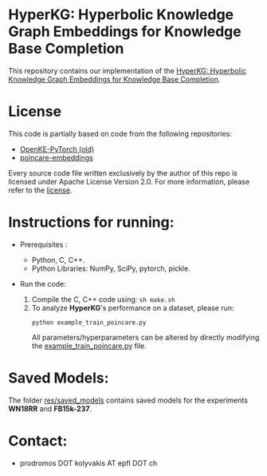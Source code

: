 # HyperKG: Hyperbolic Knowledge Graph Embeddings for Knowledge Base Completion
This repository contains our implementation of the [HyperKG: Hyperbolic Knowledge Graph Embeddings for Knowledge Base Completion](https://arxiv.org/abs/1908.04895).

# License #

This code is partially based on code from the following repositories:
* [OpenKE-PyTorch (old)](https://github.com/thunlp/OpenKE/tree/OpenKE-PyTorch(old))
* [poincare-embeddings](https://github.com/facebookresearch/poincare-embeddings)

Every source code file written exclusively by the author of this repo is licensed under Apache License Version 2.0. For more information, please refer to the [license](LICENSE).

# Instructions for running:
* Prerequisites : 
    * Python, C, C++.
    * Python Libraries: NumPy, SciPy, pytorch, pickle.
    
* Run the code:
    1. Compile the C, C++ code using: `sh make.sh `
    2. To analyze **HyperKG**'s performance on a dataset, please run:
        ```
        python example_train_poincare.py
        ```
        All parameters/hyperparameters can be altered by directly modifying the [example_train_poincare.py](example_train_poincare.py) file.

# Saved Models:
The folder [res/saved_models](res/saved_models) contains saved models for the experiments **WN18RR** and **FB15k-237**.
	
# Contact:
* prodromos DOT kolyvakis AT epfl DOT ch